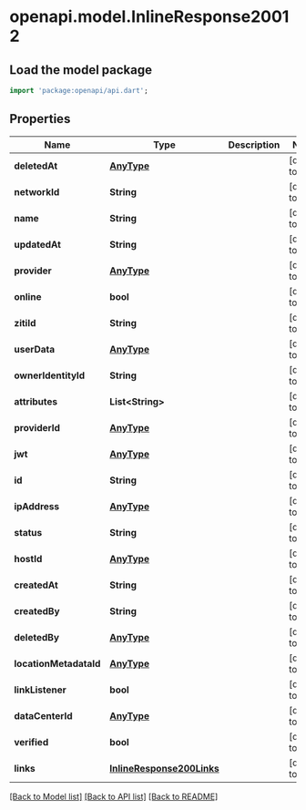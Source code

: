 # openapi.model.InlineResponse20012

## Load the model package
```dart
import 'package:openapi/api.dart';
```

## Properties
Name | Type | Description | Notes
------------ | ------------- | ------------- | -------------
**deletedAt** | [**AnyType**](.md) |  | [default to null]
**networkId** | **String** |  | [default to null]
**name** | **String** |  | [default to null]
**updatedAt** | **String** |  | [default to null]
**provider** | [**AnyType**](.md) |  | [default to null]
**online** | **bool** |  | [default to null]
**zitiId** | **String** |  | [default to null]
**userData** | [**AnyType**](.md) |  | [default to null]
**ownerIdentityId** | **String** |  | [default to null]
**attributes** | **List&lt;String&gt;** |  | [default to []]
**providerId** | [**AnyType**](.md) |  | [default to null]
**jwt** | [**AnyType**](.md) |  | [default to null]
**id** | **String** |  | [default to null]
**ipAddress** | [**AnyType**](.md) |  | [default to null]
**status** | **String** |  | [default to null]
**hostId** | [**AnyType**](.md) |  | [default to null]
**createdAt** | **String** |  | [default to null]
**createdBy** | **String** |  | [default to null]
**deletedBy** | [**AnyType**](.md) |  | [default to null]
**locationMetadataId** | [**AnyType**](.md) |  | [default to null]
**linkListener** | **bool** |  | [default to null]
**dataCenterId** | [**AnyType**](.md) |  | [default to null]
**verified** | **bool** |  | [default to null]
**links** | [**InlineResponse200Links**](InlineResponse200Links.md) |  | [default to null]

[[Back to Model list]](../README.md#documentation-for-models) [[Back to API list]](../README.md#documentation-for-api-endpoints) [[Back to README]](../README.md)


